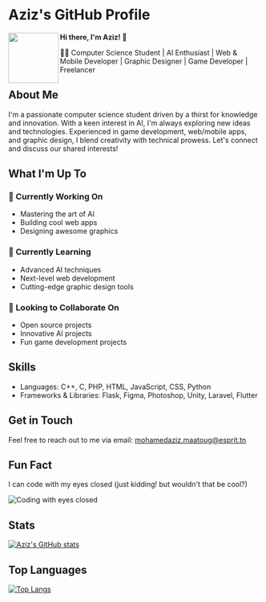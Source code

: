 **Aziz's GitHub Profile**
==========================

<a href="https://github.com/AzizMtg">
<img align="left" width="100" height="100" src="![image](https://github.com/AzizMtg/AzizMtg/assets/131389390/623b3b47-b23b-4163-b8f1-fd9673503688)
"></a>

**Hi there, I'm Aziz! 👋**

👨‍💻 Computer Science Student | AI Enthusiast | Web & Mobile Developer | Graphic Designer | Game Developer | Freelancer

**About Me**
-------------

I'm a passionate computer science student driven by a thirst for knowledge and innovation. With a keen interest in AI, I'm always exploring new ideas and technologies. Experienced in game development, web/mobile apps, and graphic design, I blend creativity with technical prowess. Let's connect and discuss our shared interests!

**What I'm Up To**
-----------------

### 🔭 Currently Working On

* Mastering the art of AI
* Building cool web apps
* Designing awesome graphics

### 🌱 Currently Learning

* Advanced AI techniques
* Next-level web development
* Cutting-edge graphic design tools

### 👯 Looking to Collaborate On

* Open source projects
* Innovative AI projects
* Fun game development projects

**Skills**
---------

* Languages: C++, C, PHP, HTML, JavaScript, CSS, Python
* Frameworks & Libraries: Flask, Figma, Photoshop, Unity, Laravel, Flutter

**Get in Touch**
--------------

Feel free to reach out to me via email: [mohamedaziz.maatoug@esprit.tn](mailto:mohamedaziz.maatoug@esprit.tn)

**Fun Fact**
------------

I can code with my eyes closed (just kidding! but wouldn't that be cool?)

![Coding with eyes closed](https://media.giphy.com/media/LmNwrBhejkK9E/giphy.gif)

**Stats**
--------

[![Aziz's GitHub stats](https://github-readme-stats.vercel.app/api?username=AzizMtg&count_private=true&show_icons=true&theme=radical)](https://github.com/AzizMtg)

**Top Languages**
----------------

[![Top Langs](https://github-readme-stats.vercel.app/api/top-langs/?username=AzizMtg&layout=compact&theme=radical)](https://github.com/AzizMtg)
